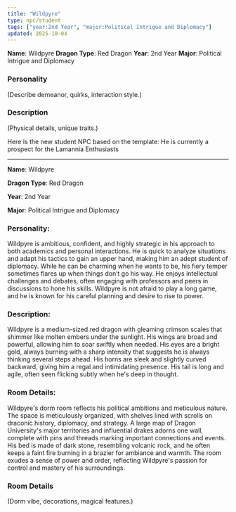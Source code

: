 ```yaml
---
title: "Wildpyre"
type: npc/student
tags: ["year:2nd Year", "major:Political Intrigue and Diplomacy"]
updated: 2025-10-04
---
```


**Name**: Wildpyre
**Dragon Type**: Red Dragon
**Year**: 2nd Year
**Major**: Political Intrigue and Diplomacy

### Personality
(Describe demeanor, quirks, interaction style.)

### Description
(Physical details, unique traits.)

Here is the new student NPC based on the template:
He is currently a prospect for the Lamannia Enthusiasts

---

**Name**: Wildpyre

**Dragon Type**: Red Dragon  

**Year**: 2nd Year  

**Major**: Political Intrigue and Diplomacy  

### Personality:
Wildpyre is ambitious, confident, and highly strategic in his approach to both academics and personal interactions. He is quick to analyze situations and adapt his tactics to gain an upper hand, making him an adept student of diplomacy. While he can be charming when he wants to be, his fiery temper sometimes flares up when things don’t go his way. He enjoys intellectual challenges and debates, often engaging with professors and peers in discussions to hone his skills. Wildpyre is not afraid to play a long game, and he is known for his careful planning and desire to rise to power.

### Description:
Wildpyre is a medium-sized red dragon with gleaming crimson scales that shimmer like molten embers under the sunlight. His wings are broad and powerful, allowing him to soar swiftly when needed. His eyes are a bright gold, always burning with a sharp intensity that suggests he is always thinking several steps ahead. His horns are sleek and slightly curved backward, giving him a regal and intimidating presence. His tail is long and agile, often seen flicking subtly when he's deep in thought.

### Room Details:
Wildpyre's dorm room reflects his political ambitions and meticulous nature. The space is meticulously organized, with shelves lined with scrolls on draconic history, diplomacy, and strategy. A large map of Dragon University's major territories and influential drakes adorns one wall, complete with pins and threads marking important connections and events. His bed is made of dark stone, resembling volcanic rock, and he often keeps a faint fire burning in a brazier for ambiance and warmth. The room exudes a sense of power and order, reflecting Wildpyre's passion for control and mastery of his surroundings.

### Room Details
(Dorm vibe, decorations, magical features.)

